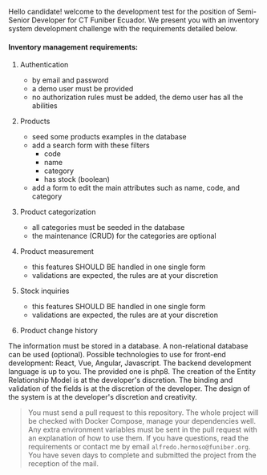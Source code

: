 Hello candidate! welcome to the development test for the position of Semi-Senior Developer for CT Funiber Ecuador. We present you with an inventory system development challenge with the requirements detailed below.

#### Inventory management requirements:

1) Authentication
	- by email and password
	- a demo user must be provided
	- no authorization rules must be added, the demo user has all the abilities
	
2) Products
	- seed some products examples in the database
	- add a search form with these filters 
		- code
		- name
		- category
		- has stock (boolean)
  	- add a form to edit the main attributes such as name, code, and category

3) Product categorization
	- all categories must be seeded in the database
	- the maintenance (CRUD) for the categories are optional
	
4) Product measurement
	- this features SHOULD BE handled in one single form
	- validations are expected, the rules are at your discretion
	
5) Stock inquiries
	- this features SHOULD BE handled in one single form
	- validations are expected, the rules are at your discretion
	
6) Product change history

The information must be stored in a database.
A non-relational database can be used (optional).
Possible technologies to use for front-end development: React, Vue, Angular, Javascript.
The backend development language is up to you. The provided one is php8.
The creation of the Entity Relationship Model is at the developer's discretion.
The binding and validation of the fields is at the discretion of the developer.
The design of the system is at the developer's discretion and creativity.


> You must send a pull request to this repository.
> The whole project will be checked with Docker Compose, manage your dependencies well.
> Any extra environment variables must be sent in the pull request with an explanation of how to use them.
> If you have questions, read the requirements or contact me by email ``alfredo.hermoso@funiber.org``.
> You have seven days to complete and submitted the project from the reception of the mail.
